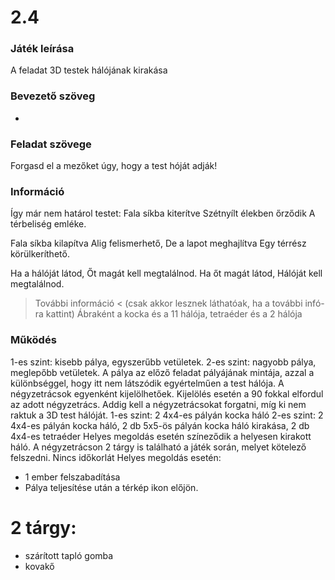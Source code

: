 # 2.4

### Játék leírása 
A feladat 3D testek hálójának kirakása
### Bevezető szöveg
-
### Feladat szövege
Forgasd el a mezőket úgy, hogy a test hóját adják!
### Információ
Így már nem határol testet:
Fala síkba kiterítve
Szétnyílt élekben őrződik
A térbeliség emléke.

Fala síkba kilapítva
Alig felismerhető,
De a lapot meghajlítva
Egy térrész körülkeríthető.

Ha a hálóját látod,
Őt magát kell megtalálnod.
Ha őt magát látod,
Hálóját kell megtalálnod.

> További információ < (csak akkor lesznek láthatóak, ha a további infó-ra kattint)
> Ábraként a kocka és a 11 hálója, tetraéder és a 2 hálója

### Működés
1-es szint: kisebb pálya, egyszerűbb vetületek. 
2-es szint: nagyobb pálya, meglepőbb vetületek.
A pálya az előző feladat pályájának mintája, azzal a különbséggel, hogy itt nem látszódik egyértelműen a test hálója.
A négyzetrácsok egyenként kijelölhetőek. Kijelölés esetén a 90 fokkal elfordul az adott négyzetrács. Addig kell a négyzetrácsokat forgatni, míg ki nem raktuk a 3D test hálóját.
1-es szint: 2 4x4-es pályán kocka háló
2-es szint: 2 4x4-es pályán kocka háló, 2 db 5x5-ös pályán kocka háló kirakása, 2 db 4x4-es tetraéder
Helyes megoldás esetén színeződik a helyesen kirakott háló.
A négyzetrácson 2 tárgy is található a játék során, melyet kötelező felszedni.
Nincs időkorlát
Helyes megoldás esetén:
- 1 ember felszabadítása
- Pálya teljesítése után a térkép ikon előjön.

# 2 tárgy:
- szárított tapló gomba
- kovakő
